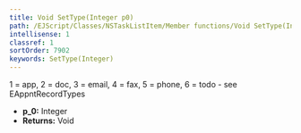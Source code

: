 ```yaml
---
title: Void SetType(Integer p0)
path: /EJScript/Classes/NSTaskListItem/Member functions/Void SetType(Integer p_0)
intellisense: 1
classref: 1
sortOrder: 7902
keywords: SetType(Integer)
---
```



1 = app, 2 = doc, 3 = email, 4 = fax, 5 = phone, 6 = todo - see EAppntRecordTypes



* **p_0:** Integer
* **Returns:** Void